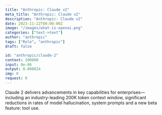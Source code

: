 ```yaml
---
title: "Anthropic: Claude v2"
meta_title: "Anthropic: Claude v2"
description: "Anthropic: Claude v2"
date: 2023-11-22T00:00:00Z
image: "/images/what-is-openai.png"
categories: ["text->text"]
author: "anthropic"
tags: ["Role", "anthropic"]
draft: false

id: "anthropic/claude-2"
context: 200000
input: 8e-06
output: 0.000024
img: 0
request: 0
---
```


Claude 2 delivers advancements in key capabilities for enterprises—including an industry-leading 200K token context window, significant reductions in rates of model hallucination, system prompts and a new beta feature: tool use.

